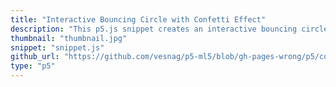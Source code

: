```yaml
---
title: "Interactive Bouncing Circle with Confetti Effect"
description: "This p5.js snippet creates an interactive bouncing circle that changes color and triggers a confetti explosion when clicked."
thumbnail: "thumbnail.jpg"
snippet: "snippet.js"
github_url: "https://github.com/vesnag/p5-ml5/blob/gh-pages-wrong/p5/confetti-circles-of-purples.js"
type: "p5"
---
```

